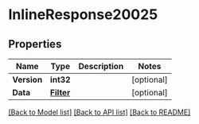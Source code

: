 # InlineResponse20025

## Properties

Name | Type | Description | Notes
------------ | ------------- | ------------- | -------------
**Version** | **int32** |  | [optional] 
**Data** | [**Filter**](filter.md) |  | [optional] 

[[Back to Model list]](../README.md#documentation-for-models) [[Back to API list]](../README.md#documentation-for-api-endpoints) [[Back to README]](../README.md)


